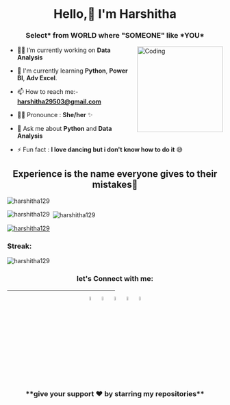 <h1 align="center">Hello,<span class="wave">👋</span> I'm Harshitha</h1>
<h3 align="center">Select* from WORLD where "SOMEONE" like *YOU* </h3>
<img align="right" alt="Coding" width="200" src="https://c.tenor.com/AlUkiGkR2j8AAAAM/new-game-ahagon-umiko-programming.gif..">

- 👩‍💻 I’m currently working on  **Data Analysis**

- 🌱 I'm currently learning **Python**, **Power BI**, **Adv Excel**.

- 📫 How to reach me:- **harshitha29503@gmail.com**

- 👩‍💻 Pronounce : **She/her** ✨

- 💬 Ask me about **Python** and **Data Analysis**

- ⚡ Fun fact : **I love dancing but i don't know how to do it** 😅 

<h2 align="center">Experience is the name everyone gives to their mistakes🫡</h2>

<p align="left"> <img src="https://komarev.com/ghpvc/?username=harshitha129&label=Profile%20views&color=0e75b6&style=flat" alt="harshitha129" /> </p>

<p><img align="left" src="https://github-readme-stats.vercel.app/api?username=harshitha129&count_private=true&show_icons=true&theme=merko" alt="harshitha129" /></p>

<p>&nbsp;<img align="center" src="https://github-readme-stats.vercel.app/api/top-langs/?username=HARSHITHA129&show_icons=true&theme=merko" alt="harshitha129" /></p>

<p align="left"> <a href="https://github.com/ryo-ma/github-profile-trophy"><img src="https://github-profile-trophy.vercel.app/?username=harshitha129" alt="harshitha129" /></a> </p>

<h3 align="left">Streak:</h3>
<p><img align="center" src="https://github-readme-streak-stats.herokuapp.com/?user=harshitha129&theme=merko" alt="harshitha129" /></p>

<h3 align="center">let's Connect with me:</h3>
<hr style="width:50%;text-align:left;margin-left:0">
<p align="center">
<a href="https://linkedin.com/in/harshitha chokkapu" target="_blank"><img align="center" src="https://www.freepnglogos.com/uploads/linkedin-blue-style-logo-png-0.png" alt="harshitha chokkapu" width="5%" /></a>
<a href="https://www.instagram.com/h.a.r.s.h.i.t.h.a_29/" target="_blank" ><img align="center" src="https://image.similarpng.com/very-thumbnail/2020/04/Instagram-logo-modern-paint-splash-social-media-png.png" alt="h.a.r.s.h.i.t.h.a_29" width="5%" /></a>
<a href="https://www.hackerrank.com/harshitha29503" target="_blank" ><img align="center" src="https://mitaoe.ac.in/assets/images/club/hackerrank.png" alt="harshitha29503" width="5%" /></a>
<a href="https://www.leetcode.com/harshitha29" target="_blank" ><img align="center" src="https://upload.wikimedia.org/wikipedia/commons/8/8e/LeetCode_Logo_1.png" alt="harshitha29" width="5%" /></a>
<a href="https://www.sololearn.com/profile/22705673" target="_blank" ><img align="center" src="https://blob.sololearn.com/avatars/sololearn.png" alt="Harshitha" width="5%" /></a></p>
<h3 align="center">**give your support ❤ by starring my repositories**</h3>

